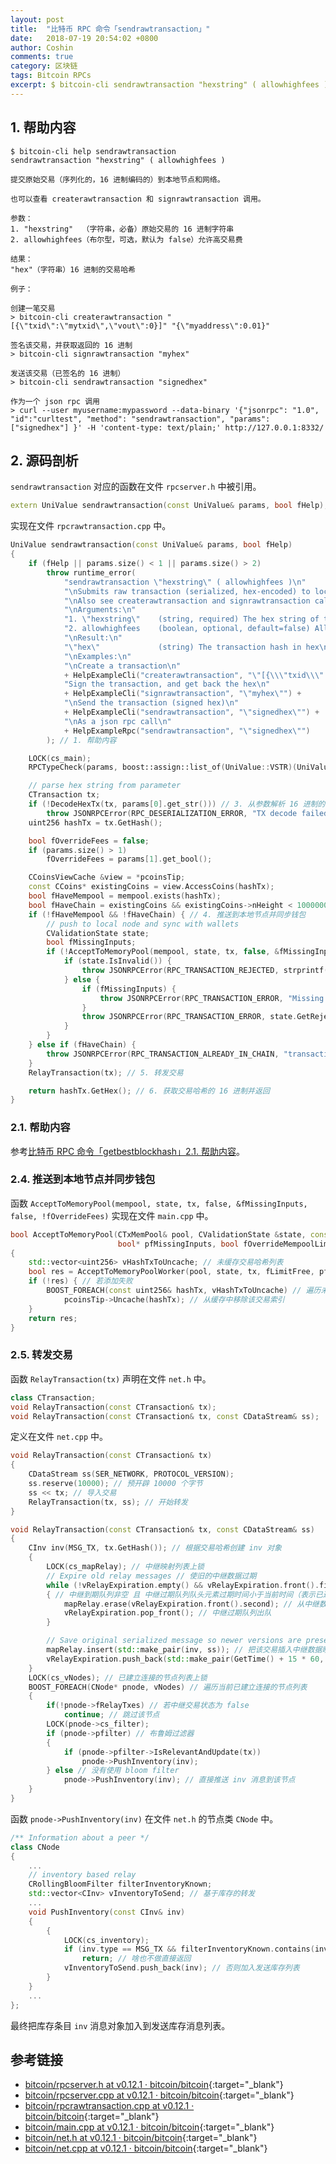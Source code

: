```yaml
---
layout: post
title:  "比特币 RPC 命令「sendrawtransaction」"
date:   2018-07-19 20:54:02 +0800
author: Coshin
comments: true
category: 区块链
tags: Bitcoin RPCs
excerpt: $ bitcoin-cli sendrawtransaction "hexstring" ( allowhighfees )
---
```

## 1. 帮助内容

```shell
$ bitcoin-cli help sendrawtransaction
sendrawtransaction "hexstring" ( allowhighfees )

提交原始交易（序列化的，16 进制编码的）到本地节点和网络。

也可以查看 createrawtransaction 和 signrawtransaction 调用。

参数：
1. "hexstring"  （字符串，必备）原始交易的 16 进制字符串
2. allowhighfees（布尔型，可选，默认为 false）允许高交易费

结果：
"hex"（字符串）16 进制的交易哈希

例子：

创建一笔交易
> bitcoin-cli createrawtransaction "[{\"txid\":\"mytxid\",\"vout\":0}]" "{\"myaddress\":0.01}"

签名该交易，并获取返回的 16 进制
> bitcoin-cli signrawtransaction "myhex"

发送该交易（已签名的 16 进制）
> bitcoin-cli sendrawtransaction "signedhex"

作为一个 json rpc 调用
> curl --user myusername:mypassword --data-binary '{"jsonrpc": "1.0", "id":"curltest", "method": "sendrawtransaction", "params": ["signedhex"] }' -H 'content-type: text/plain;' http://127.0.0.1:8332/
```

## 2. 源码剖析

`sendrawtransaction` 对应的函数在文件 `rpcserver.h` 中被引用。

```cpp
extern UniValue sendrawtransaction(const UniValue& params, bool fHelp);
```

实现在文件 `rpcrawtransaction.cpp` 中。

```cpp
UniValue sendrawtransaction(const UniValue& params, bool fHelp)
{
    if (fHelp || params.size() < 1 || params.size() > 2)
        throw runtime_error(
            "sendrawtransaction \"hexstring\" ( allowhighfees )\n"
            "\nSubmits raw transaction (serialized, hex-encoded) to local node and network.\n"
            "\nAlso see createrawtransaction and signrawtransaction calls.\n"
            "\nArguments:\n"
            "1. \"hexstring\"    (string, required) The hex string of the raw transaction)\n"
            "2. allowhighfees    (boolean, optional, default=false) Allow high fees\n"
            "\nResult:\n"
            "\"hex\"             (string) The transaction hash in hex\n"
            "\nExamples:\n"
            "\nCreate a transaction\n"
            + HelpExampleCli("createrawtransaction", "\"[{\\\"txid\\\" : \\\"mytxid\\\",\\\"vout\\\":0}]\" \"{\\\"myaddress\\\":0.01}\"") +
            "Sign the transaction, and get back the hex\n"
            + HelpExampleCli("signrawtransaction", "\"myhex\"") +
            "\nSend the transaction (signed hex)\n"
            + HelpExampleCli("sendrawtransaction", "\"signedhex\"") +
            "\nAs a json rpc call\n"
            + HelpExampleRpc("sendrawtransaction", "\"signedhex\"")
        ); // 1. 帮助内容

    LOCK(cs_main);
    RPCTypeCheck(params, boost::assign::list_of(UniValue::VSTR)(UniValue::VBOOL)); // 2. RPC 类型检测

    // parse hex string from parameter
    CTransaction tx;
    if (!DecodeHexTx(tx, params[0].get_str())) // 3. 从参数解析 16 进制的字符串
        throw JSONRPCError(RPC_DESERIALIZATION_ERROR, "TX decode failed");
    uint256 hashTx = tx.GetHash();

    bool fOverrideFees = false;
    if (params.size() > 1)
        fOverrideFees = params[1].get_bool();

    CCoinsViewCache &view = *pcoinsTip;
    const CCoins* existingCoins = view.AccessCoins(hashTx);
    bool fHaveMempool = mempool.exists(hashTx);
    bool fHaveChain = existingCoins && existingCoins->nHeight < 1000000000;
    if (!fHaveMempool && !fHaveChain) { // 4. 推送到本地节点并同步钱包
        // push to local node and sync with wallets
        CValidationState state;
        bool fMissingInputs;
        if (!AcceptToMemoryPool(mempool, state, tx, false, &fMissingInputs, false, !fOverrideFees)) { // 接受到内存池
            if (state.IsInvalid()) {
                throw JSONRPCError(RPC_TRANSACTION_REJECTED, strprintf("%i: %s", state.GetRejectCode(), state.GetRejectReason()));
            } else {
                if (fMissingInputs) {
                    throw JSONRPCError(RPC_TRANSACTION_ERROR, "Missing inputs");
                }
                throw JSONRPCError(RPC_TRANSACTION_ERROR, state.GetRejectReason());
            }
        }
    } else if (fHaveChain) {
        throw JSONRPCError(RPC_TRANSACTION_ALREADY_IN_CHAIN, "transaction already in block chain");
    }
    RelayTransaction(tx); // 5. 转发交易

    return hashTx.GetHex(); // 6. 获取交易哈希的 16 进制并返回
}
```

### 2.1. 帮助内容

参考[比特币 RPC 命令「getbestblockhash」2.1. 帮助内容](/blog/2018/05/bitcoin-rpc-getbestblockhash.html#21-帮助内容)。

### 2.4. 推送到本地节点并同步钱包

函数 `AcceptToMemoryPool(mempool, state, tx, false, &fMissingInputs, false, !fOverrideFees)` 实现在文件 `main.cpp` 中。

```cpp
bool AcceptToMemoryPool(CTxMemPool& pool, CValidationState &state, const CTransaction &tx, bool fLimitFree,
                        bool* pfMissingInputs, bool fOverrideMempoolLimit, bool fRejectAbsurdFee)
{
    std::vector<uint256> vHashTxToUncache; // 未缓存交易哈希列表
    bool res = AcceptToMemoryPoolWorker(pool, state, tx, fLimitFree, pfMissingInputs, fOverrideMempoolLimit, fRejectAbsurdFee, vHashTxToUncache); // 接收到内存池工作者
    if (!res) { // 若添加失败
        BOOST_FOREACH(const uint256& hashTx, vHashTxToUncache) // 遍历未缓存的交易哈希列表
            pcoinsTip->Uncache(hashTx); // 从缓存中移除该交易索引
    }
    return res;
}
```

### 2.5. 转发交易

函数 `RelayTransaction(tx)` 声明在文件 `net.h` 中。

```cpp
class CTransaction;
void RelayTransaction(const CTransaction& tx);
void RelayTransaction(const CTransaction& tx, const CDataStream& ss);
```

定义在文件 `net.cpp` 中。

```cpp
void RelayTransaction(const CTransaction& tx)
{
    CDataStream ss(SER_NETWORK, PROTOCOL_VERSION);
    ss.reserve(10000); // 预开辟 10000 个字节
    ss << tx; // 导入交易
    RelayTransaction(tx, ss); // 开始转发
}

void RelayTransaction(const CTransaction& tx, const CDataStream& ss)
{
    CInv inv(MSG_TX, tx.GetHash()); // 根据交易哈希创建 inv 对象
    {
        LOCK(cs_mapRelay); // 中继映射列表上锁
        // Expire old relay messages // 使旧的中继数据过期
        while (!vRelayExpiration.empty() && vRelayExpiration.front().first < GetTime())
        { // 中继到期队列非空 且 中继过期队列队头元素过期时间小于当前时间（表示已过期）
            mapRelay.erase(vRelayExpiration.front().second); // 从中继数据映射列表中擦除中继过期队列的队头
            vRelayExpiration.pop_front(); // 中继过期队列出队
        }

        // Save original serialized message so newer versions are preserved // 保存原始的序列化消息，以便保留新版本
        mapRelay.insert(std::make_pair(inv, ss)); // 把该交易插入中继数据映射列表
        vRelayExpiration.push_back(std::make_pair(GetTime() + 15 * 60, inv)); // 加上 15min 的过期时间，加入过期队列
    }
    LOCK(cs_vNodes); // 已建立连接的节点列表上锁
    BOOST_FOREACH(CNode* pnode, vNodes) // 遍历当前已建立连接的节点列表
    {
        if(!pnode->fRelayTxes) // 若中继交易状态为 false
            continue; // 跳过该节点
        LOCK(pnode->cs_filter);
        if (pnode->pfilter) // 布鲁姆过滤器
        {
            if (pnode->pfilter->IsRelevantAndUpdate(tx))
                pnode->PushInventory(inv);
        } else // 没有使用 bloom filter
            pnode->PushInventory(inv); // 直接推送 inv 消息到该节点
    }
}
```

函数 `pnode->PushInventory(inv)` 在文件 `net.h` 的节点类 `CNode` 中。

```cpp
/** Information about a peer */
class CNode
{
    ...
    // inventory based relay
    CRollingBloomFilter filterInventoryKnown;
    std::vector<CInv> vInventoryToSend; // 基于库存的转发
    ...
    void PushInventory(const CInv& inv)
    {
        {
            LOCK(cs_inventory);
            if (inv.type == MSG_TX && filterInventoryKnown.contains(inv.hash)) // 若为交易类型 且 布鲁姆过滤器包含了该交易所在 inv 的哈希
                return; // 啥也不做直接返回
            vInventoryToSend.push_back(inv); // 否则加入发送库存列表
        }
    }
    ...
};
```

最终把库存条目 `inv` 消息对象加入到发送库存消息列表。

## 参考链接

* [bitcoin/rpcserver.h at v0.12.1 · bitcoin/bitcoin](https://github.com/bitcoin/bitcoin/blob/v0.12.1/src/rpcserver.h){:target="_blank"}
* [bitcoin/rpcserver.cpp at v0.12.1 · bitcoin/bitcoin](https://github.com/bitcoin/bitcoin/blob/v0.12.1/src/rpcserver.cpp){:target="_blank"}
* [bitcoin/rpcrawtransaction.cpp at v0.12.1 · bitcoin/bitcoin](https://github.com/bitcoin/bitcoin/blob/v0.12.1/src/rpcrawtransaction.cpp){:target="_blank"}
* [bitcoin/main.cpp at v0.12.1 · bitcoin/bitcoin](https://github.com/bitcoin/bitcoin/blob/v0.12.1/src/main.cpp){:target="_blank"}
* [bitcoin/net.h at v0.12.1 · bitcoin/bitcoin](https://github.com/bitcoin/bitcoin/blob/v0.12.1/src/net.h){:target="_blank"}
* [bitcoin/net.cpp at v0.12.1 · bitcoin/bitcoin](https://github.com/bitcoin/bitcoin/blob/v0.12.1/src/net.cpp){:target="_blank"}
